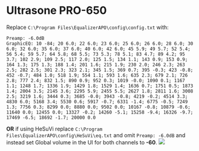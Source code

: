 # Ultrasone PRO-650
Replace `C:\Program Files\EqualizerAPO\config\config.txt` with:
```
Preamp: -6.0dB
GraphicEQ: 10 -84; 20 6.0; 22 6.0; 23 6.0; 25 6.0; 26 6.0; 28 6.0; 30 6.0; 32 6.0; 35 6.0; 37 6.0; 40 6.0; 42 6.0; 45 5.9; 49 5.7; 52 5.4; 56 5.4; 59 5.7; 64 5.8; 68 5.5; 73 5.3; 78 5.1; 83 4.7; 89 4.2; 95 3.7; 102 2.9; 109 2.5; 117 2.0; 125 1.5; 134 1.1; 143 0.9; 153 0.9; 164 1.3; 175 1.3; 188 1.4; 201 1.6; 215 1.9; 230 2.0; 246 2.3; 263 2.5; 282 2.5; 301 2.3; 323 2.1; 345 1.5; 369 0.7; 395 -0.3; 423 -0.8; 452 -0.7; 484 1.0; 518 1.9; 554 1.1; 593 1.6; 635 2.3; 679 2.1; 726 2.8; 777 2.4; 832 1.5; 890 0.9; 952 0.3; 1019 -0.0; 1090 0.1; 1167 1.1; 1248 1.7; 1336 1.9; 1429 1.8; 1529 1.4; 1636 0.7; 1751 0.5; 1873 1.4; 2004 3.5; 2145 3.6; 2295 5.9; 2455 5.5; 2627 1.8; 2811 1.6; 3008 2.5; 3219 1.6; 3444 0.3; 3685 -0.0; 3943 -0.8; 4219 -0.2; 4514 3.3; 4830 6.0; 5168 3.4; 5530 0.6; 5917 -0.7; 6331 -1.4; 6775 -0.5; 7249 1.3; 7756 0.3; 8299 0.0; 8880 0.0; 9502 0.0; 10167 -0.8; 10879 -0.6; 11640 0.0; 12455 0.0; 13327 -0.2; 14260 -5.1; 15258 -9.4; 16326 -9.7; 17469 -6.5; 18692 -1.7; 20000 0.0
```
**OR** if using HeSuVi replace `C:\Program Files\EqualizerAPO\config\HeSuVi\eq.txt` and omit `Preamp: -6.0dB` and instead set Global volume in the UI for both channels to **-60**.
![](https://raw.githubusercontent.com/jaakkopasanen/AutoEq/master/results/Sonoma%20Model%20One/innerfidelity/onear/Ultrasone%20PRO-650/Ultrasone%20PRO-650.png)